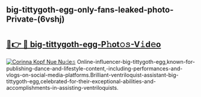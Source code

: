 ## big-tittygoth-egg-only-fans​-leaked-photo​-Private-(6vshj)


# <h2><a href="https://mediaupload.pro?title=big-tittygoth-egg&ref=git">🔗👉 🔴 big-tittygoth-egg-P𝚑ot𝚘𝚜-V𝚒d𝚎o</a></h2>

[![Corinna Kopf Nue Nu𝚍e𝚜](https://i.imgur.com/0qMVB7G.gif)](https://mediaupload.pro?title=big-tittygoth-egg&ref=git)
Online-influencer-big-tittygoth-egg,known-for-publishing-dance-and-lifestyle-content,-including-performances-and-vlogs-on-social-media-platforms.Brilliant-ventriloquist-assistant-big-tittygoth-egg,celebrated-for-their-exceptional-abilities-and-accomplishments-in-assisting-ventriloquists.  